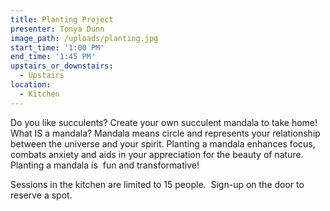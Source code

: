 ```yaml
---
title: Planting Project
presenter: Tonya Dunn
image_path: /uploads/planting.jpg
start_time: '1:00 PM'
end_time: '1:45 PM'
upstairs_or_downstairs:
  - Upstairs
location:
  - Kitchen
---
```


Do you like succulents? Create your own succulent mandala to take home! What IS a mandala? Mandala means circle and represents your relationship between the universe and your spirit. Planting a mandala enhances focus, combats anxiety and aids in your appreciation for the beauty of nature. Planting a mandala is &nbsp;fun and transformative!

Sessions in the kitchen are limited to 15 people.&nbsp; Sign-up on the door to reserve a spot.&nbsp;